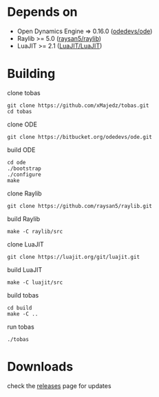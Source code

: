 # Depends on
* Open Dynamics Engine => 0.16.0 ([odedevs/ode](https://bitbucket.org/odedevs/ode)) 
* Raylib >= 5.0 ([raysan5/raylib](https://github.com/raysan5/raylib))
* LuaJIT >= 2.1 ([LuaJIT/LuaJIT](https://github.com/LuaJIT/LuaJIT))
# Building
clone tobas
```
git clone https://github.com/xMajedz/tobas.git
cd tobas
```
clone ODE
```
git clone https://bitbucket.org/odedevs/ode.git
```
build ODE
```
cd ode
./bootstrap
./configure
make
```
clone Raylib
```
git clone https://github.com/raysan5/raylib.git
```
build Raylib
```
make -C raylib/src
```
clone LuaJIT
```
git clone https://luajit.org/git/luajit.git
```
build LuaJIT
```
make -C luajit/src
```
build tobas
```
cd build
make -C ..
```
run tobas
```
./tobas
```
# Downloads
check the [releases](https://github.com/xMajedz/tobas/releases) page for updates 
